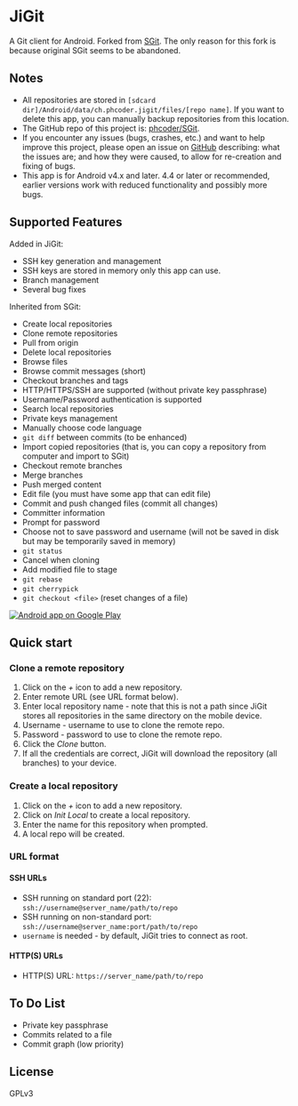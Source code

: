 # JiGit

A Git client for Android. Forked from [SGit](https://play.google.com/store/apps/details?id=me.sheimi.sgit). The only reason for this fork is because original SGit seems to be abandoned.

## Notes

 * All repositories are stored in `[sdcard dir]/Android/data/ch.phcoder.jigit/files/[repo name]`. If you want to delete this app, you can manually backup repositories from this location.
 * The GitHub repo of this project is: [phcoder/SGit](https://github.com/phcoder/SGit).
 * If you encounter any issues (bugs, crashes, etc.) and want to help improve this project, please open an issue on [GitHub](https://github.com/phcoder/SGit/issues/new) describing: what the issues are; and how they were caused, to allow for re-creation and fixing of bugs.
 * This app is for Android v4.x and later. 4.4 or later or recommended, earlier versions work with reduced functionality and possibly more bugs.

## Supported Features

Added in JiGit:

* SSH key generation and management
* SSH keys are stored in memory only this app can use.
* Branch management
* Several bug fixes

Inherited from SGit:

* Create local repositories
* Clone remote repositories
* Pull from origin
* Delete local repositories
* Browse files
* Browse commit messages (short)
* Checkout branches and tags
* HTTP/HTTPS/SSH are supported (without private key passphrase)
* Username/Password authentication is supported
* Search local repositories
* Private keys management
* Manually choose code language
* `git diff` between commits (to be enhanced)
* Import copied repositories (that is, you can copy a repository from computer and import to SGit)
* Checkout remote branches
* Merge branches
* Push merged content
* Edit file (you must have some app that can edit file)
* Commit and push changed files (commit all changes)
* Committer information
* Prompt for password
* Choose not to save password and username (will not be saved in disk but may be temporarily saved in memory)
* `git status`
* Cancel when cloning
* Add modified file to stage
* `git rebase`
* `git cherrypick`
* `git checkout <file>` (reset changes of a file)

<a href="https://play.google.com/store/apps/details?id=ch.phcoder.jigit"><img alt="Android app on Google Play" src="https://developer.android.com/images/brand/en_app_rgb_wo_45.png" /></a>

## Quick start

### Clone a remote repository

1. Click on the *+* icon to add a new repository.
2. Enter remote URL (see URL format below).
3. Enter local repository name - note that this is not a path since JiGit stores all repositories in the same directory on the mobile device.
4. Username - username to use to clone the remote repo.
5. Password - password to use to clone the remote repo.
6. Click the *Clone* button.
7. If all the credentials are correct, JiGit will download the repository (all branches) to your device.

### Create a local repository
1. Click on the *+* icon to add a new repository.
2. Click on *Init Local* to create a local repository.
3. Enter the name for this repository when prompted.
4. A local repo will be created.

### URL format

#### SSH URLs

 * SSH running on standard port (22): `ssh://username@server_name/path/to/repo`
* SSH running on non-standard port: `ssh://username@server_name:port/path/to/repo`
* `username` is needed - by default, JiGit tries to connect as root.

#### HTTP(S) URLs

* HTTP(S) URL: `https://server_name/path/to/repo`

## To Do List

 * Private key passphrase
 * Commits related to a file
 * Commit graph (low priority)

## License

GPLv3

